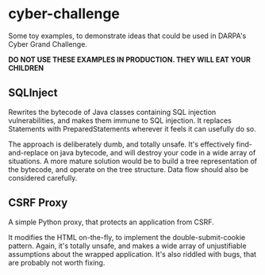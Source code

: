 cyber-challenge
===============

Some toy examples, to demonstrate ideas that could be used in DARPA's Cyber Grand Challenge.

**DO NOT USE THESE EXAMPLES IN PRODUCTION. THEY WILL EAT YOUR CHILDREN**

SQLInject
---------

Rewrites the bytecode of Java classes containing SQL injection vulnerabilities, and makes them immune to
SQL injection. It replaces Statements with PreparedStatements wherever it feels it can usefully do so.

The approach is deliberately dumb, and totally unsafe. It's effectively find-and-replace on
java bytecode, and will destroy your code in a wide array of situations. A more mature solution would
be to build a tree representation of the bytecode, and operate on the tree structure. Data flow should
also be considered carefully.

CSRF Proxy
----------

A simple Python proxy, that protects an application from CSRF.

It modifies the HTML on-the-fly, to implement the double-submit-cookie pattern. Again, it's totally unsafe,
and makes a wide array of unjustifiable assumptions about the wrapped application. It's also riddled with bugs,
that are probably not worth fixing.
